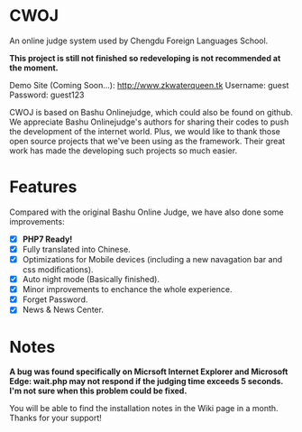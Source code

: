 # CWOJ
An online judge system used by Chengdu Foreign Languages School.

<b>This project is still not finished so redeveloping is not recommended at the moment.</b>

Demo Site (Coming Soon...): http://www.zkwaterqueen.tk
Username: guest
Password: guest123

CWOJ is based on Bashu Onlinejudge, which could also be found on github. We appreciate Bashu Onlinejudge's authors for sharing their codes to push the development of the internet world.
Plus, we would like to thank those open source projects that we've been using as the framework. Their great work has made the developing such projects so much easier.

# Features
Compared with the original Bashu Online Judge, we have also done some improvements:
- [X] <b>PHP7 Ready!</b>
- [X] Fully translated into Chinese.
- [X] Optimizations for Mobile devices (including a new navagation bar and css modifications).
- [X] Auto night mode (Basically finished).
- [X] Minor improvements to enchance the whole experience.
- [X] Forget Password.
- [X] News & News Center.

# Notes
<b> A bug was found specifically on Micrsoft Internet Explorer and Microsoft Edge:
wait.php may not respond if the judging time exceeds 5 seconds.
I'm not sure when this problem could be fixed.</b>

You will be able to find the installation notes in the Wiki page in a month. Thanks for your support!
